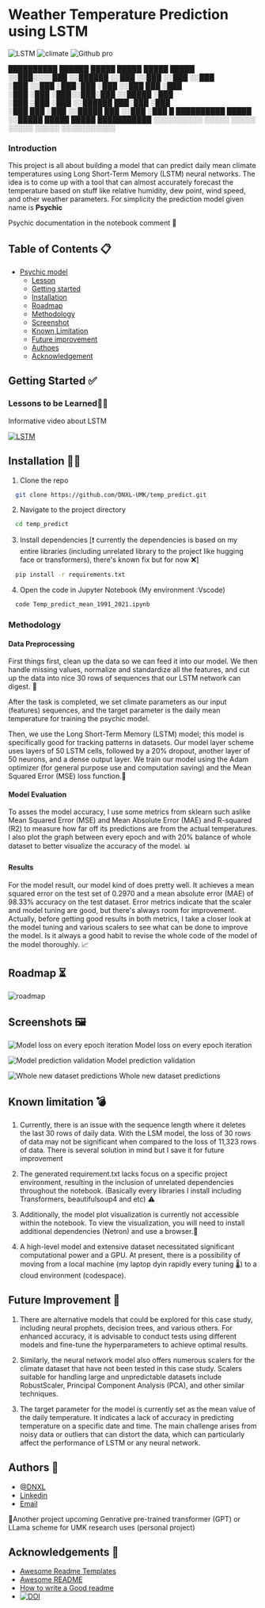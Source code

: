 
# Weather Temperature Prediction using LSTM

![LSTM](https://img.shields.io/badge/LSTM-model-green?style=flat)
![climate](https://img.shields.io/badge/climate-model-green?labelColor=yellow&style=flat)
![Github pro](https://img.shields.io/badge/Github%20-pro-green?labelColor=red&style=flat)


 ██████████   ██████   █████ █████ █████ █████      
░░███░░░░███ ░░██████ ░░███ ░░███ ░░███ ░░███       
 ░███   ░░███ ░███░███ ░███  ░░███ ███   ░███       
 ░███    ░███ ░███░░███░███   ░░█████    ░███       
 ░███    ░███ ░███ ░░██████    ███░███   ░███       
 ░███    ███  ░███  ░░█████   ███ ░░███  ░███      █
 ██████████   █████  ░░█████ █████ █████ ███████████
░░░░░░░░░░   ░░░░░    ░░░░░ ░░░░░ ░░░░░ ░░░░░░░░░░░ 
                                                    
                                                    
                                                    

### Introduction
This project is all about building a model that can predict daily mean climate temperatures using Long Short-Term Memory (LSTM) neural networks. The idea is to come up with a tool that can almost accurately forecast the temperature based on stuff like relative humidity, dew point, wind speed, and other weather parameters. For simplicity the prediction model given name is **Psychic** 

Psychic documentation in the notebook comment 🎊


## Table of Contents 📋

- [Psychic model](#jeli-climate-prediction)
  - [Lesson](https://github.com/DNXL-UMK/temp_predict?tab=readme-ov-file#screenshots)
  - [Getting started](https://github.com/DNXL-UMK/temp_predict?tab=readme-ov-file#getting-started)
  - [Installation](https://github.com/DNXL-UMK/temp_predict?tab=readme-ov-file#installation)
  - [Roadmap](https://github.com/DNXL-UMK/temp_predict?tab=readme-ov-file#roadmap)
  - [Methodology](https://github.com/DNXL-UMK/temp_predict?tab=readme-ov-file#methodology)
  - [Screenshot](https://github.com/DNXL-UMK/temp_predict?tab=readme-ov-file#screenshots)
  - [Known Limitation](https://github.com/DNXL-UMK/temp_predict?tab=readme-ov-file#known-limitation)
  - [Future improvement](https://github.com/DNXL-UMK/temp_predict?tab=readme-ov-file#future-improvement)
  - [Authoes](https://github.com/DNXL-UMK/temp_predict?tab=readme-ov-file#authors)
  - [Acknowledgement](https://github.com/DNXL-UMK/temp_predict?tab=readme-ov-file#acknowledgements)


## Getting Started ✅

### Lessons to be Learned🧑‍🏫

Informative video about LSTM


[![LSTM](https://img.youtube.com/vi/YCzL96nL7j0/0.jpg)](https://www.youtube.com/watch?v=YCzL96nL7j0)



## Installation 🧑‍💻

1. Clone the repo 

```bash
  git clone https://github.com/DNXL-UMK/temp_predict.git
```
2. Navigate to the project directory
```bash
  cd temp_predict
```
3. Install dependencies [❗ currently the dependencies is based on my entire libraries (including unrelated library to the project like hugging face or transformers), there's known fix but for now ❌]
```bash
  pip install -r requirements.txt
```
4. Open the code in Jupyter Notebook (My environment :Vscode)
```bash
  code Temp_predict_mean_1991_2021.ipynb
```

### Methodology
#### Data Preprocessing
First things first, clean up the data so we can feed it into our model. We then handle missing values, normalize and standardize all the features, and cut up the data into nice 30 rows of sequences that our LSTM network can digest. 🔬

After the task is completed, we set climate parameters as our input (features) sequences, and the target parameter is the daily mean temperature for training the psychic model.

Then, we use the Long Short-Term Memory (LSTM) model; this model is specifically good for tracking patterns in datasets. Our model layer scheme uses layers of 50 LSTM cells, followed by a 20% dropout, another layer of 50 neurons, and a dense output layer. We train our model using the Adam optimizer (for general purpose use and computation saving) and the Mean Squared Error (MSE) loss function.👾


#### Model Evaluation
To asses the model accuracy, I use some metrics from sklearn such aslike Mean Squared Error (MSE) and Mean Absolute Error (MAE) and R-squared (R2) to measure how far off its predictions are from the actual temperatures. I also plot the graph between every epoch and with 20% balance of whole dataset to better visualize the accuracy of the model. 📊


#### Results
For the model result, our model kind of does pretty well. It achieves a mean squared error on the test set of 0.2970 and a mean absolute error (MAE) of 98.33% accuracy on the test dataset. Error metrics indicate that the scaler and model tuning are good, but there's always room for improvement. Actually, before getting good results in both metrics, I take a closer look at the model tuning and various scalers to see what can be done to improve the model. Is it always a good habit to revise the whole code of the model of the model thoroughly. 📈


## Roadmap ⏳

![roadmap](https://github.com/DNXL-UMK/temp_predict/blob/main/assets/Psychic%20model1.png)



## Screenshots 🖼️



![Model loss on every epoch iteration](https://github.com/DNXL-UMK/temp_predict/blob/main/assets/output.png)
Model loss on every epoch iteration

![Model prediction validation](https://github.com/DNXL-UMK/temp_predict/blob/main/assets/val.png)
Model prediction validation

![Whole new dataset predictions](https://github.com/DNXL-UMK/temp_predict/blob/main/assets/daily.png)
Whole new dataset predictions




## Known limitation 💣

1. Currently, there is an issue with the sequence length where it deletes the last 30 rows of daily data. With the LSM model, the loss of 30 rows of data may not be significant when compared to the loss of 11,323 rows of data. There is several solution in mind but I save it for future improvement

2. The generated requirement.txt lacks focus on a specific project environment, resulting in the inclusion of unrelated dependencies throughout the notebook. (Basically every libraries I install including Transformers, beautifulsoup4 and etc) ⚠️

3. Additionally, the model plot visualization is currently not accessible within the notebook. To view the visualization, you will need to install additional dependencies (Netron) and use a browser.🙅

4. A high-level model and extensive dataset necessitated significant computational power and a GPU. At present, there is a possibility of moving from a local machine (my laptop dyin rapidly every tuning 🌡️) to a cloud environment (codespace).




## Future Improvement 🧯
1. There are alternative models that could be explored for this case study, including neural prophets, decision trees, and various others. For enhanced accuracy, it is advisable to conduct tests using different models and fine-tune the hyperparameters to achieve optimal results.

2. Similarly, the neural network model also offers numerous scalers for the climate dataset that have not been tested in this case study. Scalers suitable for handling large and unpredictable datasets include RobustScaler, Principal Component Analysis (PCA), and other similar techniques.
   
3. The target parameter for the model is currently set as the mean value of the daily temperature. It indicates a lack of accuracy in predicting temperature on a specific date and time. The main challenge arises from noisy data or outliers that can distort the data, which can particularly affect the performance of LSTM or any neural network.

## Authors 🪪

- [@DNXL](https://www.github.com/DNXL-UMK)
- [Linkedin](https://www.linkedin.com/in/muhddaniel/)
- [Email](e22a0237@siswa.umk.edu.my)

📌Another project upcoming 
Genrative pre-trained transformer (GPT) or LLama scheme for UMK research uses (personal project)


## Acknowledgements 🙇

 - [Awesome Readme Templates](https://awesomeopensource.com/project/elangosundar/awesome-README-templates)
 - [Awesome README](https://github.com/matiassingers/awesome-readme)
 - [How to write a Good readme](https://bulldogjob.com/news/449-how-to-write-a-good-readme-for-your-github-project)
 - [![DOI](https://zenodo.org/badge/DOI/10.5281/zenodo.7087890.svg)](https://doi.org/10.5281/zenodo.7087890)


